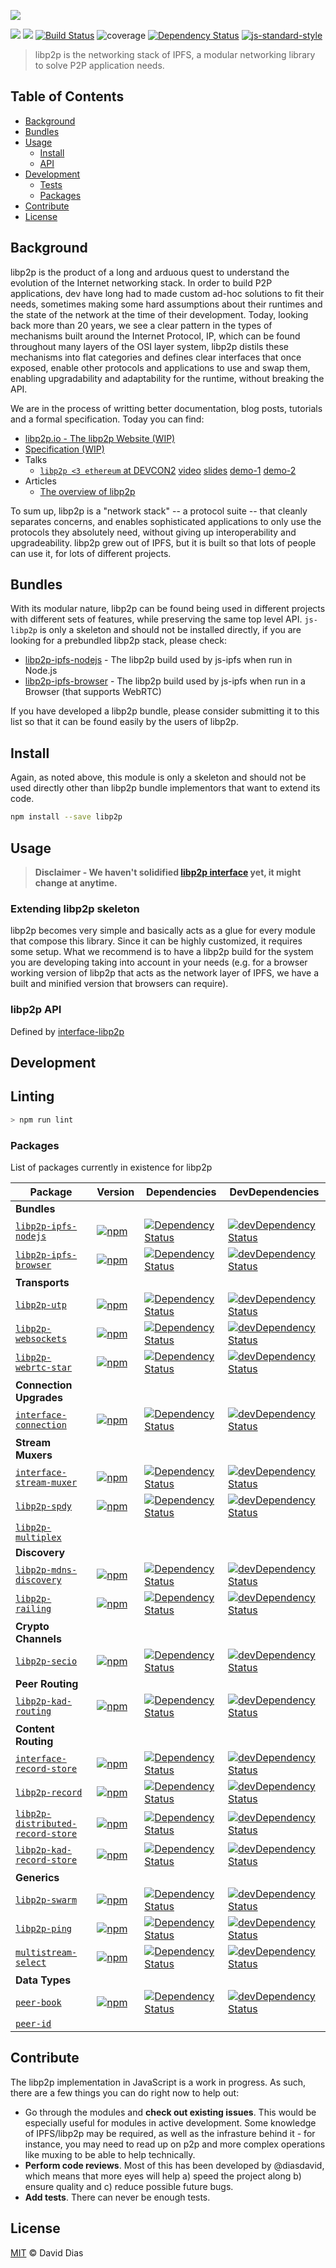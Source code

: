 ![](https://github.com/libp2p/js-libp2p/blob/fe2d097bfa072ef6733f2defb568bdc526052ee4/img/js-libp2p.png?raw=true)

[![](https://img.shields.io/badge/made%20by-Protocol%20Labs-blue.svg?style=flat-square)](http://ipn.io)
[![](https://img.shields.io/badge/freenode-%23ipfs-blue.svg?style=flat-square)](http://webchat.freenode.net/?channels=%23ipfs)
[![Build Status](https://travis-ci.org/libp2p/js-libp2p.svg?style=flat-square)](https://travis-ci.org/libp2p/js-libp2p)
![coverage](https://img.shields.io/badge/coverage-%3F-yellow.svg?style=flat-square)
[![Dependency Status](https://david-dm.org/libp2p/js-libp2p.svg?style=flat-square)](https://david-dm.org/libp2p/js-libp2p)
[![js-standard-style](https://img.shields.io/badge/code%20style-standard-brightgreen.svg?style=flat-square)](https://github.com/feross/standard)

> libp2p is the networking stack of IPFS, a modular networking library to solve P2P application needs.

## Table of Contents

- [Background](#background)
- [Bundles](#bundles)
- [Usage](#usage)
  - [Install](#install)
  - [API](#api)
- [Development](#development)
  - [Tests](#tests)
  - [Packages](#packages)
- [Contribute](#contribute)
- [License](#license)

## Background

libp2p is the product of a long and arduous quest to understand the evolution of the Internet networking stack. In order to build P2P applications, dev have long had to made custom ad-hoc solutions to fit their needs, sometimes making some hard assumptions about their runtimes and the state of the network at the time of their development. Today, looking back more than 20 years, we see a clear pattern in the types of mechanisms built around the Internet Protocol, IP, which can be found throughout many layers of the OSI layer system, libp2p distils these mechanisms into flat categories and defines clear interfaces that once exposed, enable other protocols and applications to use and swap them, enabling upgradability and adaptability for the runtime, without breaking the API.

We are in the process of writting better documentation, blog posts, tutorials and a formal specification. Today you can find:

- [libp2p.io - The libp2p Website (WIP)](https://github.com/libp2p/website)
- [Specification (WIP)](https://github.com/libp2p/specs)
- Talks
  - [`libp2p <3 ethereum` at DEVCON2](https://ethereumfoundation.org/devcon/?session=libp2p) [video](https://www.youtube.com/watch?v=HxueJbeMVG4) [slides](https://ethereumfoundation.org/devcon/wp-content/uploads/2016/10/libp2p-HEART-devp2p-IPFS-PLUS-Ethereum-networking.pdf) [demo-1](https://ethereumfoundation.org/devcon/wp-content/uploads/2016/10/libp2p_demo1-1.mp4) [demo-2](https://ethereumfoundation.org/devcon/wp-content/uploads/2016/10/libp2p_demo2-1.mp4)
- Articles
  - [The overview of libp2p](https://github.com/libp2p/libp2p#description)

To sum up, libp2p is a "network stack" -- a protocol suite -- that cleanly separates concerns, and enables sophisticated applications to only use the protocols they absolutely need, without giving up interoperability and upgradeability. libp2p grew out of IPFS, but it is built so that lots of people can use it, for lots of different projects.

## Bundles

With its modular nature, libp2p can be found being used in different projects with different sets of features, while preserving the same top level API. `js-libp2p` is only a skeleton and should not be installed directly, if you are looking for a prebundled libp2p stack, please check:

- [libp2p-ipfs-nodejs](https://github.com/ipfs/js-libp2p-ipfs-nodejs) - The libp2p build used by js-ipfs when run in Node.js
- [libp2p-ipfs-browser](https://github.com/ipfs/js-libp2p-ipfs-browser) - The libp2p build used by js-ipfs when run in a Browser (that supports WebRTC)

If you have developed a libp2p bundle, please consider submitting it to this list so that it can be found easily by the users of libp2p.

## Install

Again, as noted above, this module is only a skeleton and should not be used directly other than libp2p bundle implementors that want to extend its code.

```sh
npm install --save libp2p
```

## Usage

> **Disclaimer - We haven't solidified [libp2p interface](https://github.com/libp2p/interface-libp2p) yet, it might change at anytime.**

### Extending libp2p skeleton

libp2p becomes very simple and basically acts as a glue for every module that compose this library. Since it can be highly customized, it requires some setup. What we recommend is to have a libp2p build for the system you are developing taking into account in your needs (e.g. for a browser working version of libp2p that acts as the network layer of IPFS, we have a built and minified version that browsers can require).

### libp2p API

Defined by [interface-libp2p](https://github.com/libp2p/interface-libp2p)

## Development

## Linting

```sh
> npm run lint
```

### Packages

List of packages currently in existence for libp2p

| Package | Version | Dependencies | DevDependencies |
|---------|---------|--------------|-----------------|
| **Bundles**                                        |
| [`libp2p-ipfs-nodejs`](//github.com/ipfs/js-libp2p-ipfs-nodejs) | [![npm](https://img.shields.io/npm/v/libp2p-ipfs-nodejs.svg?maxAge=86400&style=flat-square)](//github.com/ipfs/js-libp2p-ipfs-nodejs/releases) | [![Dependency Status](https://david-dm.org/ipfs/js-libp2p-ipfs-nodejs.svg?style=flat-square)](https://david-dm.org/ipfs/js-libp2p-ipfs-nodejs) | [![devDependency Status](https://david-dm.org/ipfs/js-libp2p-ipfs-nodejs/dev-status.svg?style=flat-square)](https://david-dm.org/ipfs/js-libp2p-ipfs-nodejs?type=dev) |
| [`libp2p-ipfs-browser`](//github.com/ipfs/js-libp2p-ipfs-browser) | [![npm](https://img.shields.io/npm/v/libp2p-ipfs-browser.svg?maxAge=86400&style=flat-square)](//github.com/ipfs/js-libp2p-ipfs-browser/releases) | [![Dependency Status](https://david-dm.org/ipfs/js-libp2p-ipfs-browser.svg?style=flat-square)](https://david-dm.org/ipfs/js-libp2p-ipfs-browser) | [![devDependency Status](https://david-dm.org/ipfs/js-libp2p-ipfs-browser/dev-status.svg?style=flat-square)](https://david-dm.org/ipfs/js-libp2p-ipfs-browser?type=dev) |
| **Transports**                                     |
| [`libp2p-utp`](//github.com/libp2p/js-libp2p-utp) | [![npm](https://img.shields.io/npm/v/libp2p-utp.svg?maxAge=86400&style=flat-square)](//github.com/libp2p/js-libp2p-utp/releases) | [![Dependency Status](https://david-dm.org/libp2p/js-libp2p-utp.svg?style=flat-square)](https://david-dm.org/libp2p/js-libp2p-utp) | [![devDependency Status](https://david-dm.org/libp2p/js-libp2p-utp/dev-status.svg?style=flat-square)](https://david-dm.org/libp2p/js-libp2p-utp?type=dev) |
| [`libp2p-websockets`](//github.com/libp2p/js-libp2p-websockets) | [![npm](https://img.shields.io/npm/v/libp2p-websockets.svg?maxAge=86400&style=flat-square)](//github.com/libp2p/js-libp2p-websockets/releases) | [![Dependency Status](https://david-dm.org/libp2p/js-libp2p-websockets.svg?style=flat-square)](https://david-dm.org/libp2p/js-libp2p-websockets) | [![devDependency Status](https://david-dm.org/libp2p/js-libp2p-websockets/dev-status.svg?style=flat-square)](https://david-dm.org/libp2p/js-libp2p-websockets?type=dev) |
| [`libp2p-webrtc-star`](//github.com/libp2p/js-libp2p-webrtc-star) | [![npm](https://img.shields.io/npm/v/libp2p-webrtc-star.svg?maxAge=86400&style=flat-square)](//github.com/libp2p/js-libp2p-webrtc-star/releases) | [![Dependency Status](https://david-dm.org/libp2p/js-libp2p-webrtc-star.svg?style=flat-square)](https://david-dm.org/libp2p/js-libp2p-webrtc-star) | [![devDependency Status](https://david-dm.org/libp2p/js-libp2p-webrtc-star/dev-status.svg?style=flat-square)](https://david-dm.org/libp2p/js-libp2p-webrtc-star?type=dev) |
| **Connection Upgrades**                            |
| [`interface-connection`](//github.com/libp2p/interface-connection) | [![npm](https://img.shields.io/npm/v/interface-connection.svg?maxAge=86400&style=flat-square)](//github.com/libp2p/interface-connection/releases) | [![Dependency Status](https://david-dm.org/libp2p/interface-connection.svg?style=flat-square)](https://david-dm.org/libp2p/interface-connection) | [![devDependency Status](https://david-dm.org/libp2p/interface-connection/dev-status.svg?style=flat-square)](https://david-dm.org/libp2p/interface-connection?type=dev) |
| **Stream Muxers**                                  |
| [`interface-stream-muxer`](//github.com/libp2p/interface-stream-muxer) | [![npm](https://img.shields.io/npm/v/interface-stream-muxer.svg?maxAge=86400&style=flat-square)](//github.com/libp2p/interface-stream-muxer/releases) | [![Dependency Status](https://david-dm.org/libp2p/interface-stream-muxer.svg?style=flat-square)](https://david-dm.org/libp2p/interface-stream-muxer) | [![devDependency Status](https://david-dm.org/libp2p/interface-stream-muxer/dev-status.svg?style=flat-square)](https://david-dm.org/libp2p/interface-stream-muxer?type=dev) |
| [`libp2p-spdy`](//github.com/libp2p/js-libp2p-spdy) | [![npm](https://img.shields.io/npm/v/libp2p-spdy.svg?maxAge=86400&style=flat-square)](//github.com/libp2p/js-libp2p-spdy/releases) | [![Dependency Status](https://david-dm.org/libp2p/js-libp2p-spdy.svg?style=flat-square)](https://david-dm.org/libp2p/js-libp2p-spdy) | [![devDependency Status](https://david-dm.org/libp2p/js-libp2p-spdy/dev-status.svg?style=flat-square)](https://david-dm.org/libp2p/js-libp2p-spdy?type=dev) |
| [`libp2p-multiplex`](https://github.com/libp2p/js-libp2p-multiplex)
| **Discovery**                                       |
| [`libp2p-mdns-discovery`](//github.com/libp2p/js-libp2p-mdns-discovery) | [![npm](https://img.shields.io/npm/v/libp2p-mdns-discovery.svg?maxAge=86400&style=flat-square)](//github.com/libp2p/js-libp2p-mdns-discovery/releases) | [![Dependency Status](https://david-dm.org/libp2p/js-libp2p-mdns-discovery.svg?style=flat-square)](https://david-dm.org/libp2p/js-libp2p-mdns-discovery) | [![devDependency Status](https://david-dm.org/libp2p/js-libp2p-mdns-discovery/dev-status.svg?style=flat-square)](https://david-dm.org/libp2p/js-libp2p-mdns-discovery?type=dev) |
| [`libp2p-railing`](//github.com/libp2p/js-libp2p-railing) | [![npm](https://img.shields.io/npm/v/libp2p-railing.svg?maxAge=86400&style=flat-square)](//github.com/libp2p/js-libp2p-railing/releases) | [![Dependency Status](https://david-dm.org/libp2p/js-libp2p-railing.svg?style=flat-square)](https://david-dm.org/libp2p/js-libp2p-railing) | [![devDependency Status](https://david-dm.org/libp2p/js-libp2p-railing/dev-status.svg?style=flat-square)](https://david-dm.org/libp2p/js-libp2p-railing?type=dev) |
| **Crypto Channels**                                |
| [`libp2p-secio`](//github.com/libp2p/js-libp2p-secio) | [![npm](https://img.shields.io/npm/v/libp2p-secio.svg?maxAge=86400&style=flat-square)](//github.com/libp2p/js-libp2p-secio/releases) | [![Dependency Status](https://david-dm.org/libp2p/js-libp2p-secio.svg?style=flat-square)](https://david-dm.org/libp2p/js-libp2p-secio) | [![devDependency Status](https://david-dm.org/libp2p/js-libp2p-secio/dev-status.svg?style=flat-square)](https://david-dm.org/libp2p/js-libp2p-secio?type=dev) |
| **Peer Routing**                                     |
| [`libp2p-kad-routing`](//github.com/libp2p/js-libp2p-kad-routing) | [![npm](https://img.shields.io/npm/v/libp2p-kad-routing.svg?maxAge=86400&style=flat-square)](//github.com/libp2p/js-libp2p-kad-routing/releases) | [![Dependency Status](https://david-dm.org/libp2p/js-libp2p-kad-routing.svg?style=flat-square)](https://david-dm.org/libp2p/js-libp2p-kad-routing) | [![devDependency Status](https://david-dm.org/libp2p/js-libp2p-kad-routing/dev-status.svg?style=flat-square)](https://david-dm.org/libp2p/js-libp2p-kad-routing?type=dev) |
| **Content Routing**                                |
| [`interface-record-store`](//github.com/libp2p/interface-record-store) | [![npm](https://img.shields.io/npm/v/interface-record-store.svg?maxAge=86400&style=flat-square)](//github.com/libp2p/interface-record-store/releases) | [![Dependency Status](https://david-dm.org/libp2p/interface-record-store.svg?style=flat-square)](https://david-dm.org/libp2p/interface-record-store) | [![devDependency Status](https://david-dm.org/libp2p/interface-record-store/dev-status.svg?style=flat-square)](https://david-dm.org/libp2p/interface-record-store?type=dev) |
| [`libp2p-record`](//github.com/libp2p/js-libp2p-record) | [![npm](https://img.shields.io/npm/v/libp2p-record.svg?maxAge=86400&style=flat-square)](//github.com/libp2p/js-libp2p-record/releases) | [![Dependency Status](https://david-dm.org/libp2p/js-libp2p-record.svg?style=flat-square)](https://david-dm.org/libp2p/js-libp2p-record) | [![devDependency Status](https://david-dm.org/libp2p/js-libp2p-record/dev-status.svg?style=flat-square)](https://david-dm.org/libp2p/js-libp2p-record?type=dev) |
| [`libp2p-distributed-record-store`](//github.com/libp2p/js-libp2p-distributed-record-store) | [![npm](https://img.shields.io/npm/v/undefined.svg?maxAge=86400&style=flat-square)](//github.com/libp2p/js-libp2p-distributed-record-store/releases) | [![Dependency Status](https://david-dm.org/libp2p/js-libp2p-distributed-record-store.svg?style=flat-square)](https://david-dm.org/libp2p/js-libp2p-distributed-record-store) | [![devDependency Status](https://david-dm.org/libp2p/js-libp2p-distributed-record-store/dev-status.svg?style=flat-square)](https://david-dm.org/libp2p/js-libp2p-distributed-record-store?type=dev) |
| [`libp2p-kad-record-store`](//github.com/libp2p/js-libp2p-kad-record-store) | [![npm](https://img.shields.io/npm/v/libp2p-kad-record-store.svg?maxAge=86400&style=flat-square)](//github.com/libp2p/js-libp2p-kad-record-store/releases) | [![Dependency Status](https://david-dm.org/libp2p/js-libp2p-kad-record-store.svg?style=flat-square)](https://david-dm.org/libp2p/js-libp2p-kad-record-store) | [![devDependency Status](https://david-dm.org/libp2p/js-libp2p-kad-record-store/dev-status.svg?style=flat-square)](https://david-dm.org/libp2p/js-libp2p-kad-record-store?type=dev) |
| **Generics**                                        |
| [`libp2p-swarm`](//github.com/libp2p/js-libp2p-swarm) | [![npm](https://img.shields.io/npm/v/libp2p-swarm.svg?maxAge=86400&style=flat-square)](//github.com/libp2p/js-libp2p-swarm/releases) | [![Dependency Status](https://david-dm.org/libp2p/js-libp2p-swarm.svg?style=flat-square)](https://david-dm.org/libp2p/js-libp2p-swarm) | [![devDependency Status](https://david-dm.org/libp2p/js-libp2p-swarm/dev-status.svg?style=flat-square)](https://david-dm.org/libp2p/js-libp2p-swarm?type=dev) |
| [`libp2p-ping`](//github.com/libp2p/js-libp2p-ping) | [![npm](https://img.shields.io/npm/v/libp2p-ping.svg?maxAge=86400&style=flat-square)](//github.com/libp2p/js-libp2p-ping/releases) | [![Dependency Status](https://david-dm.org/libp2p/js-libp2p-ping.svg?style=flat-square)](https://david-dm.org/libp2p/js-libp2p-ping) | [![devDependency Status](https://david-dm.org/libp2p/js-libp2p-ping/dev-status.svg?style=flat-square)](https://david-dm.org/libp2p/js-libp2p-ping?type=dev) |
| [`multistream-select`](//github.com/libp2p/js-multistream) | [![npm](https://img.shields.io/npm/v/multistream-select.svg?maxAge=86400&style=flat-square)](//github.com/libp2p/js-multistream/releases) | [![Dependency Status](https://david-dm.org/libp2p/js-multistream.svg?style=flat-square)](https://david-dm.org/libp2p/js-multistream) | [![devDependency Status](https://david-dm.org/libp2p/js-multistream/dev-status.svg?style=flat-square)](https://david-dm.org/libp2p/js-multistream?type=dev) |
| **Data Types**                                      |
| [`peer-book`](//github.com/libp2p/js-peer-book) | [![npm](https://img.shields.io/npm/v/peer-book.svg?maxAge=86400&style=flat-square)](//github.com/libp2p/js-peer-book/releases) | [![Dependency Status](https://david-dm.org/libp2p/js-peer-book.svg?style=flat-square)](https://david-dm.org/libp2p/js-peer-book) | [![devDependency Status](https://david-dm.org/libp2p/js-peer-book/dev-status.svg?style=flat-square)](https://david-dm.org/libp2p/js-peer-book?type=dev) |
| [`peer-id`](https://github.com/libp2p/js-peer-id)

## Contribute

The libp2p implementation in JavaScript is a work in progress. As such, there are a few things you can do right now to help out:

 - Go through the modules and **check out existing issues**. This would be especially useful for modules in active development. Some knowledge of IPFS/libp2p may be required, as well as the infrasture behind it - for instance, you may need to read up on p2p and more complex operations like muxing to be able to help technically.
 - **Perform code reviews**. Most of this has been developed by @diasdavid, which means that more eyes will help a) speed the project along b) ensure quality and c) reduce possible future bugs.
 - **Add tests**. There can never be enough tests.

## License

[MIT](LICENSE) © David Dias
